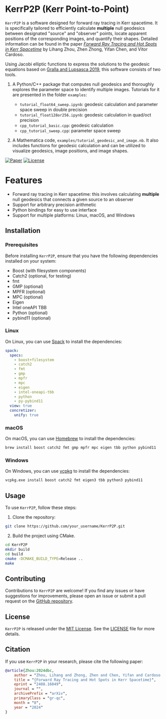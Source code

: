 # KerrP2P (Kerr Point-to-Point)

`KerrP2P` is a software designed for forward ray tracing in Kerr spacetime. It is specifically tailored to efficiently calculate **multiple** null geodesics between designated "source" and "observer" points, locate apparent positions of the corresponding images, and quantify their shapes. Detailed information can be found in the paper [_Forward Ray Tracing and Hot Spots in Kerr Spacetime_](https://arxiv.org/abs/2408.16049) by Lihang Zhou, Zhen Zhong, Yifan Chen, and Vitor Cardoso.

Using Jacobi elliptic functions to express the solutions to the geodesic equations based on [Gralla and Lupsasca 2019](https://arxiv.org/abs/1910.12881), this software consists of two tools.

1. A Python/C++ package that computes null geodesics and thoroughly explores the parameter space to identify multiple images. Tutorials for it are presented in the folder `examples`:  
    - `tutorial_float64_sweep.ipynb`: geodesic calculation and parameter space sweep in double precision  
    - `tutorial_float128or256.ipynb`: geodesic calculation in quad/oct precision  
    - `cpp_tutorial_basic.cpp`: geodesic calculation  
    - `cpp_tutorial_sweep.cpp`: parameter space sweep

2. A Mathematica code, `examples/tutorial_geodesic_and_image.nb`. It also includes functions for geodesic calculation and can be utilized to visualize geodesics, image positions, and image shapes.

[![Paper](https://img.shields.io/badge/Paper-arXiv-blue)](https://arxiv.org/abs/2408.16049)
[![License](https://img.shields.io/badge/License-MIT-green)](https://opensource.org/licenses/MIT)

# Features

- Forward ray tracing in Kerr spacetime: this involves calculating **multiple** null geodesics that connects a given source to an observer
- Support for arbitrary precision arithmetic
- Python bindings for easy to use interface
- Support for multiple platforms: Linux, macOS, and Windows

## Installation

### Prerequisites

Before installing `KerrP2P`, ensure that you have the following dependencies installed on your system:

- Boost (with filesystem components)
- Catch2 (optional, for testing)
- fmt
- GMP (optional)
- MPFR (optional)
- MPC (optional)
- Eigen
- Intel oneAPI TBB
- Python (optional)
- pybind11 (optional)

### Linux

On Linux, you can use [Spack](https://spack.io/) to install the dependencies:

```yaml
spack:
  specs:
    - boost+filesystem
    - catch2
    - fmt
    - gmp
    - mpfr
    - mpc
    - eigen
    - intel-oneapi-tbb
    - python
    - py-pybind11
  view: true
  concretizer:
    unify: true
```

### macOS

On macOS, you can use [Homebrew](https://brew.sh/) to install the dependencies:

```bash
brew install boost catch2 fmt gmp mpfr mpc eigen tbb python pybind11
```

### Windows

On Windows, you can use [vcpkg](https://vcpkg.io/en/index.html) to install the dependencies:

```bash
vcpkg.exe install boost catch2 fmt eigen3 tbb python3 pybind11
```

## Usage

To use `KerrP2P`, follow these steps:

1. Clone the repository:

```bash
git clone https://github.com/your_username/KerrP2P.git
```

2. Build the project using CMake.

```bash
cd KerrP2P
mkdir build
cd build
cmake -DCMAKE_BUILD_TYPE=Release ..
make
```

## Contributing

Contributions to `KerrP2P` are welcome! If you find any issues or have suggestions for improvements, please open an issue or submit a pull request on the [GitHub repository](https://github.com/AuroraDysis/KerrP2P).

## License

`KerrP2P` is released under the [MIT License](https://opensource.org/licenses/MIT). See the [LICENSE](LICENSE) file for more details.

## Citation

If you use `KerrP2P` in your research, please cite the following paper:

```bibtex
@article{Zhou:2024dbc,
    author = "Zhou, Lihang and Zhong, Zhen and Chen, Yifan and Cardoso, Vitor",
    title = "{Forward Ray Tracing and Hot Spots in Kerr Spacetime}",
    eprint = "2408.16049",
    journal = "",
    archivePrefix = "arXiv",
    primaryClass = "gr-qc",
    month = "8",
    year = "2024"
}
```
